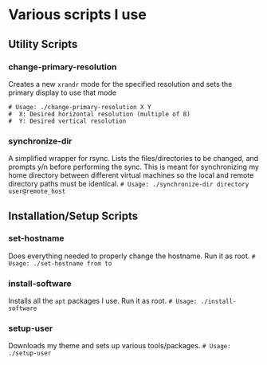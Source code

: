 # Various scripts I use

## Utility Scripts
### change-primary-resolution
Creates a new `xrandr` mode for the specified resolution and sets the primary display to use that mode
```
# Usage: ./change-primary-resolution X Y
#  X: Desired horizontal resolution (multiple of 8)
#  Y: Desired vertical resolution
```

### synchronize-dir
A simplified wrapper for rsync. Lists the files/directories to be changed, and prompts y/n before performing the sync. This is meant for synchronizing my home directory between different virtual machines so the local and remote directory paths must be identical.
`# Usage: ./synchronize-dir directory user@remote_host`


## Installation/Setup Scripts

### set-hostname
Does everything needed to properly change the hostname. Run it as root.
`# Usage: ./set-hostname from to`

### install-software
Installs all the `apt` packages I use. Run it as root.
`# Usage: ./install-software`

### setup-user
Downloads my theme and sets up various tools/packages.
`# Usage: ./setup-user`
